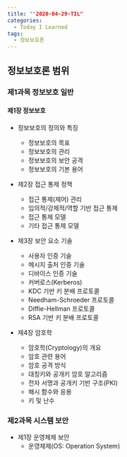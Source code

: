 ```yaml
---
title: ""2020-04-29-TIL"
categories:
  - Today I Learned
tags: 
  - 정보보호론
---
```


정보보호론 범위
---
### 제1과목 정보보호 일반
#### 제1장 정보보호
- 정보보호의 정의와 특징
  - 정보보호의 목표
  - 정보보호의 관리
  - 정보보호의 보안 공격
  - 정보보호의 기본 용어

- 제2장 접근 통제 정책
  - 접근 통제(제어) 관리
  - 임의적/강제적/역할 기반 접근 통제
  - 접근 통제 모델
  - 기타 접근 통제 모델

- 제3장 보안 요소 기술
  - 사용자 인증 기술
  - 메시지 출처 인증 기술
  - 디바이스 인증 기술
  - 커버로스(Kerberos)
  - KDC 기반 키 분배 프로토콜
  - Needham-Schroeder 프로토콜
  - Diffie-Hellman 프로토콜
  - RSA 기반 키 분배 프로토콜

- 제4장 암호학
  - 암호학(Cryptology)의 개요
  - 암호 관련 용어
  - 암호 공격 방식
  - 대칭키와 공개키 암호 알고리즘
  - 전자 서명과 공개키 기반 구조(PKI)
  - 해시 함수와 응용
  - 키 및 난수

### 제2과목 시스템 보안
- 제1장 운영체제 보안
  - 운영체제(OS: Operation System)
